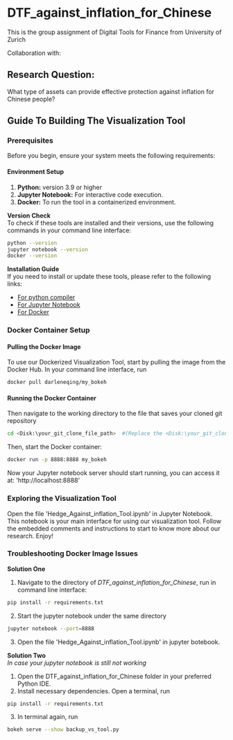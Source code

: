 # DTF_against_inflation_for_Chinese

This is the group assignment of Digital Tools for Finance from University of Zurich

Collaboration with:


## Research Question:
What type of assets can provide effective protection against inflation for Chinese people?


## Guide To Building The Visualization Tool
### Prerequisites
Before you begin, ensure your system meets the following requirements:
#### Environment Setup
1. **Python:** version 3.9 or higher
2. **Jupyter Notebook:** For interactive code execution.
3. **Docker:** To run the tool in a containerized environment.

**Version Check** <br>
To check if these tools are installed and their versions, use the following commands in your command line interface:
```bash
python --version
jupyter notebook --version
docker --version
```

**Installation Guide** <br>
If you need to install or update these tools, please refer to the following links:
- [For python compiler](https://www.python.org/downloads/)
- [For Jupyter Notebook](https://jupyter.org/install)
- [For Docker](https://www.docker.com/get-started/)

### Docker Container Setup
#### Pulling the Docker Image
To use our Dockerized Visualization Tool, start by pulling the image from the Docker Hub. In your command line interface, run
```bash
docker pull darleneqing/my_bokeh
```

#### Running the Docker Container
Then navigate to the working directory to the file that saves your cloned git repository
```bash
cd <Disk:\your_git_clone_file_path>  #(Replace the <Disk:\your_git_clone_file_path> of your choice)
```

Then, start the Docker container:
```bash
docker run -p 8888:8888 my_bokeh
```

Now your Jupyter notebook server should start running, you can access it at: 'http://localhost:8888'

### Exploring the Visualization Tool
Open the file 'Hedge_Against_inflation_Tool.ipynb' in Jupyter Notebook. This notebook is your main interface for using our visualization tool. Follow the embedded comments and instructions to start to know more about our research. Enjoy!

### Troubleshooting Docker Image Issues
**Solution One**
1. Navigate to the directory of *DTF_against_inflation_for_Chinese*, run in command line interface:
```bash
pip install -r requirements.txt
```
2. Start the jupyter notebook under the same directory
```bash
jupyter notebook --port=8888
```
3. Open the file 'Hedge_Against_inflation_Tool.ipynb' in jupyter botebook.

**Solution Two** <br>
*In case your jupyter notebook is still not working* <br>
1. Open the DTF_against_inflation_for_Chinese folder in your preferred Python IDE.
2. Install necessary dependencies. Open a terminal, run
```bash
pip install -r requirements.txt
```
3. In terminal again, run
```bash
bokeh serve --show backup_vs_tool.py
```


